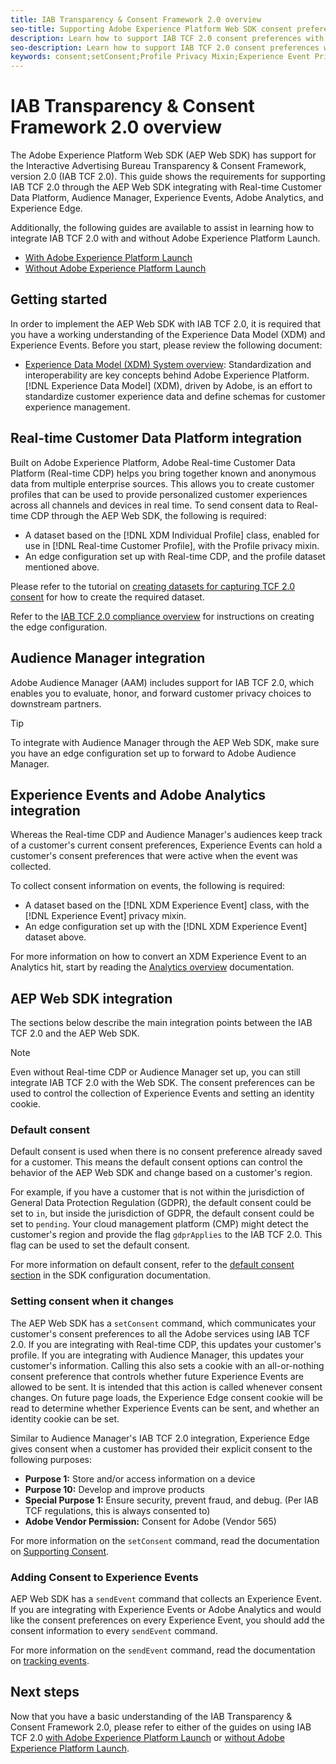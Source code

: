 ```yaml
---
title: IAB Transparency & Consent Framework 2.0 overview
seo-title: Supporting Adobe Experience Platform Web SDK consent preferences from the Interactive Advertising Bureau Transparency & Consent Framework 2.0
description: Learn how to support IAB TCF 2.0 consent preferences with Experience Platform Web SDK
seo-description: Learn how to support IAB TCF 2.0 consent preferences with Experience Platform Web SDK
keywords: consent;setConsent;Profile Privacy Mixin;Experience Event Privacy Mixin;Privacy Mixin;IAB TCF 2.0;Real-time CDP;Real-time Customer Data Profile
---
```


# IAB Transparency & Consent Framework 2.0 overview

The Adobe Experience Platform Web SDK (AEP Web SDK) has support for the Interactive Advertising Bureau Transparency & Consent Framework, version 2.0 (IAB TCF 2.0). This guide shows the requirements for supporting IAB TCF 2.0 through the AEP Web SDK integrating with Real-time Customer Data Platform, Audience Manager, Experience Events, Adobe Analytics, and Experience Edge.

Additionally, the following guides are available to assist in learning how to integrate IAB TCF 2.0 with and without Adobe Experience Platform Launch.

- [With Adobe Experience Platform Launch](./with-launch.md)
- [Without Adobe Experience Platform Launch](./without-launch.md)

## Getting started

In order to implement the AEP Web SDK with IAB TCF 2.0, it is required that you have a working understanding of the Experience Data Model (XDM) and Experience Events. Before you start, please review the following document:

- [Experience Data Model (XDM) System overview](../../../xdm/home.md): Standardization and interoperability are key concepts behind Adobe Experience Platform. [!DNL Experience Data Model] (XDM), driven by Adobe, is an effort to standardize customer experience data and define schemas for customer experience management.

## Real-time Customer Data Platform integration

Built on Adobe Experience Platform, Adobe Real-time Customer Data Platform (Real-time CDP) helps you bring together known and anonymous data from multiple enterprise sources. This allows you to create customer profiles that can be used to provide personalized customer experiences across all channels and devices in real time. To send consent data to Real-time CDP through the AEP Web SDK, the following is required:

- A dataset based on the [!DNL XDM Individual Profile] class, enabled for use in [!DNL Real-time Customer Profile], with the Profile privacy mixin.
- An edge configuration set up with Real-time CDP, and the profile dataset mentioned above.

Please refer to the tutorial on [creating datasets for capturing TCF 2.0 consent](../../../rtcdp/privacy/iab/dataset-preparation.md) for how to create the required dataset. 

Refer to the [IAB TCF 2.0 compliance overview](../../../rtcdp/privacy/privacy-overview.md) for instructions on creating the edge configuration.

## Audience Manager integration

Adobe Audience Manager (AAM) includes support for IAB TCF 2.0, which enables you to evaluate, honor, and forward customer privacy choices to downstream partners. <!--For more information, read the documentation on [Sending Data to Audience Manager](../audience-manager/audience-manager-overview.md).-->

>[!TIP]
>
>To integrate with Audience Manager through the AEP Web SDK, make sure you have an edge configuration set up to forward to Adobe Audience Manager.

## Experience Events and Adobe Analytics integration

Whereas the Real-time CDP and Audience Manager's audiences keep track of a customer's current consent preferences, Experience Events can hold a customer's consent preferences that were active when the event was collected.

To collect consent information on events, the following is required:

- A dataset based on the [!DNL XDM Experience Event] class, with the [!DNL Experience Event] privacy mixin.
- An edge configuration set up with the [!DNL XDM Experience Event] dataset above.

For more information on how to convert an XDM Experience Event to an Analytics hit, start by reading the [Analytics overview](../../data-collection/adobe-analytics/analytics-overview.md) documentation.

## AEP Web SDK integration

The sections below describe the main integration points between the IAB TCF 2.0 and the AEP Web SDK.

>[!NOTE]
>
>Even without Real-time CDP or Audience Manager set up, you can still integrate IAB TCF 2.0 with the Web SDK. The consent preferences can be used to control the collection of Experience Events and setting an identity cookie.

### Default consent

Default consent is used when there is no consent preference already saved for a customer. This means the default consent options can control the behavior of the AEP Web SDK and change based on a customer's region.

For example, if you have a customer that is not within the jurisdiction of General Data Protection Regulation (GDPR), the default consent could be set to `in`, but inside the jurisdiction of GDPR, the default consent could be set to `pending`. Your cloud management platform (CMP) might detect the customer's region and provide the flag `gdprApplies` to the IAB TCF 2.0. This flag can be used to set the default consent.

For more information on default consent, refer to the [default consent section](../../fundamentals/configuring-the-sdk.md#default-consent) in the SDK configuration documentation.

### Setting consent when it changes

The AEP Web SDK has a `setConsent` command, which communicates your customer's consent preferences to all the Adobe services using IAB TCF 2.0. If you are integrating with Real-time CDP, this updates your customer's profile. If you are integrating with Audience Manager, this updates your customer's information. Calling this also sets a cookie with an all-or-nothing consent preference that controls whether future Experience Events are allowed to be sent. It is intended that this action is called whenever consent changes. On future page loads, the Experience Edge consent cookie will be read to determine whether Experience Events can be sent, and whether an identity cookie can be set.

Similar to Audience Manager's IAB TCF 2.0 integration, Experience Edge gives consent when a customer has provided their explicit consent to the following purposes:

- **Purpose 1:** Store and/or access information on a device
- **Purpose 10:** Develop and improve products
- **Special Purpose 1:** Ensure security, prevent fraud, and debug. (Per IAB TCF regulations, this is always consented to)
- **Adobe Vendor Permission:** Consent for Adobe (Vendor 565)

For more information on the `setConsent` command, read the documentation on [Supporting Consent](../../consent/supporting-consent.md).

### Adding Consent to Experience Events

AEP Web SDK has a `sendEvent` command that collects an Experience Event. If you are integrating with Experience Events or Adobe Analytics and would like the consent preferences on every Experience Event, you should add the consent information to every `sendEvent` command.

For more information on the `sendEvent` command, read the documentation on [tracking events](../../fundamentals/tracking-events.md).

## Next steps

Now that you have a basic understanding of the IAB Transparency & Consent Framework 2.0, please refer to either of the guides on using IAB TCF 2.0 [with Adobe Experience Platform Launch](./with-launch.md) or [without Adobe Experience Platform Launch](./without-launch.md).
